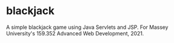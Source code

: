 # blackjack
A simple blackjack game using Java Servlets and JSP. For Massey University's 159.352 Advanced Web Development, 2021.
